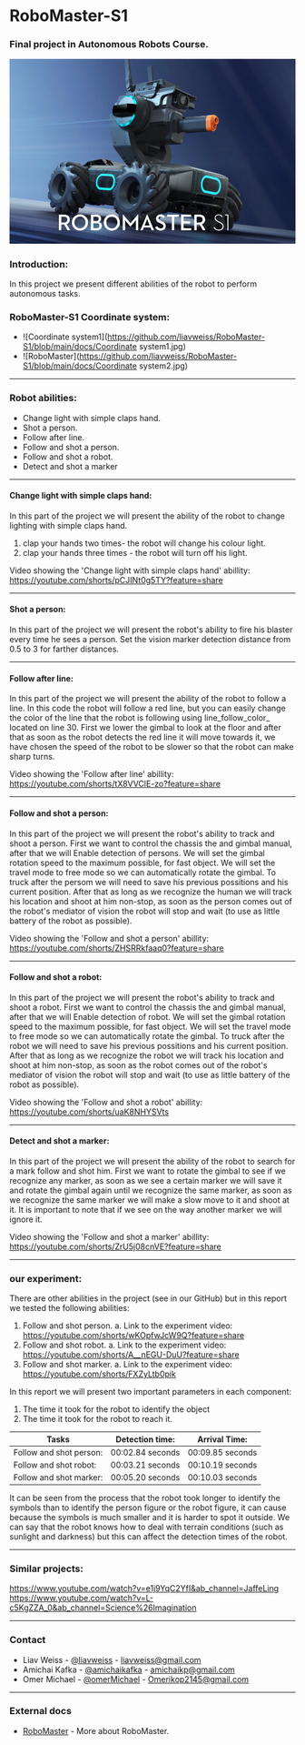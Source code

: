 # RoboMaster-S1
### Final project in Autonomous Robots Course.
![RoboMaster](https://github.com/liavweiss/RoboMaster-S1/blob/main/docs/RoboMaster.PNG)


### Introduction:
In this project we present different abilities of the robot to perform autonomous tasks.  

### RoboMaster-S1 Coordinate system:
* ![Coordinate system1](https://github.com/liavweiss/RoboMaster-S1/blob/main/docs/Coordinate system1.jpg)
* ![RoboMaster](https://github.com/liavweiss/RoboMaster-S1/blob/main/docs/Coordinate system2.jpg)

--------------------------------------------------
### Robot abilities:
* Change light with simple claps hand.
* Shot a person.
* Follow after line.
* Follow and shot a person.
* Follow and shot a robot.
* Detect and shot a marker
---------------------------------------------------
#### Change light with simple claps hand:
In this part of the project we will present the ability of the robot to change lighting with simple claps hand.
1. clap your hands two times- the robot will change his colour light.
2. clap your hands three times - the robot will turn off his light.

Video showing the 'Change light with simple claps hand' abillity: https://youtube.com/shorts/pCJINt0g5TY?feature=share

---------------------------------------------------
#### Shot a person:
In this part of the project we will present the robot's ability to fire his blaster every time he sees a person.
Set the vision marker detection distance from 0.5 to 3 for farther distances.

---------------------------------------------------
#### Follow after line:
In this part of the project we will present the ability of the robot to follow a line.
In this code the robot will follow a red line, but you can easily change the color
of the line that the robot is following using line_follow_color_<color> located on line 30.
First we lower the gimbal to look at the floor and after that as soon as the robot detects the red line it will move towards it, we have chosen the speed of the robot to be slower so that the robot can make sharp turns. 

Video showing the 'Follow after line' abillity: https://youtube.com/shorts/tX8VVClE-zo?feature=share
  
---------------------------------------------------
#### Follow and shot a person:
In this part of the project we will present the robot's ability to track and shoot a person.
First we want to control the chassis the and gimbal manual, after that we will Enable detection of persons.
We will set the gimbal rotation speed to the maximum possible, for fast object.
We will set the travel mode to free mode so we can automatically rotate the gimbal.
To truck after the persom we will need to save his previous possitions and his current position.
After that as long as we recognize the human we will track his location and shoot at him non-stop,
as soon as the person comes out of the robot's mediator of vision the robot will stop and wait (to use as little battery of the robot as possible).
  
Video showing the 'Follow and shot a person' abillity: https://youtube.com/shorts/ZHSRRkfaaq0?feature=share
  
---------------------------------------------------
#### Follow and shot a robot:
In this part of the project we will present the robot's ability to track and shoot a robot.
First we want to control the chassis the and gimbal manual, after that we will Enable detection of robot.
We will set the gimbal rotation speed to the maximum possible, for fast object.
We will set the travel mode to free mode so we can automatically rotate the gimbal.
To truck after the robot we will need to save his previous possitions and his current position.
After that as long as we recognize the robot we will track his location and shoot at him non-stop,
as soon as the robot comes out of the robot's mediator of vision the robot will stop and wait (to use as little battery of the robot as possible).

Video showing the 'Follow and shot a robot' abillity: https://youtube.com/shorts/uaK8NHYSVts

  
---------------------------------------------------
#### Detect and shot a marker:
In this part of the project we will present the ability of the robot to search for a mark follow and shot him.
First we want to rotate the gimbal to see if we recognize any marker,
as soon as we see a certain marker we will save it and rotate the gimbal again until we recognize the same marker,
as soon as we recognize the same marker we will make a slow move to it and shoot at it.
It is important to note that if we see on the way another marker we will ignore it.

Video showing the 'Follow and shot a marker' abillity: https://youtube.com/shorts/ZrU5j08cnVE?feature=share

--------------------------------------------------------
### our experiment:
There are other abilities in the project (see in our GitHub) but in this report we tested the following abilities:
  1.	Follow and shot person.
    a.	Link to the experiment video: https://youtube.com/shorts/wKOpfwJcW9Q?feature=share
  2.	Follow and shot robot.
    a.	Link to the experiment video: https://youtube.com/shorts/A__nEGU-DuU?feature=share
  3.	Follow and shot marker.
    a.	Link to the experiment video: https://youtube.com/shorts/FXZyLtb0pik

In this report we will present two important parameters in each component:
  1.	The time it took for the robot to identify the object
  2.	The time it took for the robot to reach it.
  
  | **Tasks**      |    **Detection time:**        |           Arrival Time:                  |
|-----------------|-----------------------|---------------------------------------------------|
| Follow and shot person: | 00:02.84 seconds |                00:09.85 seconds         |
| Follow and shot robot: | 00:03.21 seconds |                 00:10.19 seconds    |
| Follow and shot marker: | 00:05.20 seconds |                00:10.03 seconds               |

It can be seen from the process that the robot took longer to identify the symbols than to identify the person figure or the robot figure, it can cause because the symbols is much smaller and it is harder to spot it outside. We can say that the robot knows how to deal with terrain conditions (such as sunlight and darkness) but this can affect the detection times of the robot.
  
----------------------------------------------------------
### Similar projects:
  
https://www.youtube.com/watch?v=e1j9YqC2YfI&ab_channel=JaffeLing  
https://www.youtube.com/watch?v=L-c5KgZZA_0&ab_channel=Science%26Imagination
  
----------------------------------------------------------  
  
<!-- CONTACT -->
### Contact

* Liav Weiss - [@liavweiss](https://github.com/liavweiss) - liavweiss@gmail.com
* Amichai Kafka - [@amichaikafka](https://github.com/amichaikafka) - amichaikp@gmail.com
* Omer Michael - [@omerMichael](https://github.com/omerMichael) - Omerikop2145@gmail.com
  
-----------------------------------------------
  
<!-- EXTERNAL DOCSS -->
### External docs
* [RoboMaster](https://en.wikipedia.org/wiki/RoboMaster) - More about RoboMaster.

